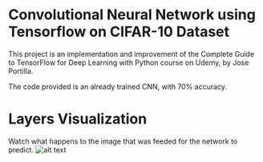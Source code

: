# Convolutional Neural Network using Tensorflow on CIFAR-10 Dataset

  This project is an implementation and improvement of the Complete Guide to TensorFlow for Deep Learning with Python course on Udemy, by 
Jose Portilla.
  
  The code provided is an already trained CNN, with 70% accuracy.
  
# Layers Visualization

  Watch what happens to the image that was feeded for the network to predict.
![alt text](https://imgur.com/a/ht2cS)

  
